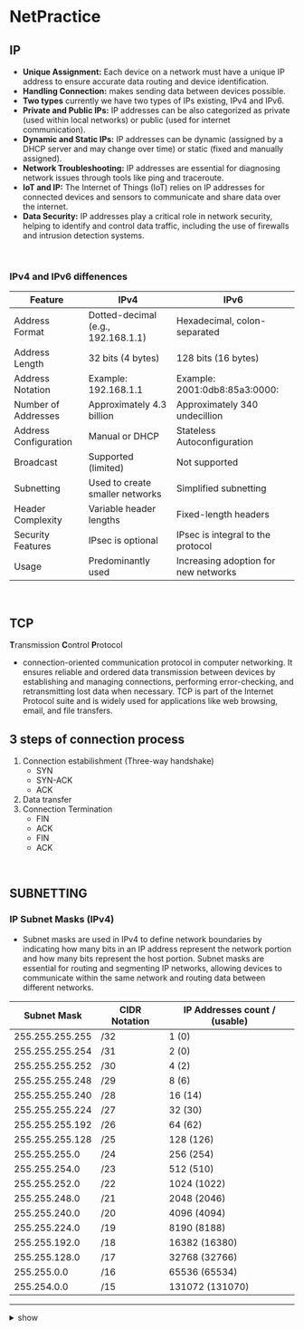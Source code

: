 # NetPractice

## IP
- **Unique Assignment:** Each device on a network must have a unique IP address to ensure accurate data routing and device identification.
- **Handling Connection:** makes sending data between devices possible. 
- **Two types** currently we have two types of IPs existing, IPv4 and IPv6.
- **Private and Public IPs:** IP addresses can be also categorized as private (used within local networks) or public (used for internet communication).
- **Dynamic and Static IPs:** IP addresses can be dynamic (assigned by a DHCP server and may change over time) or static (fixed and manually assigned).
- **Network Troubleshooting:** IP addresses are essential for diagnosing network issues through tools like ping and traceroute.
- **IoT and IP:** The Internet of Things (IoT) relies on IP addresses for connected devices and sensors to communicate and share data over the internet.
- **Data Security:** IP addresses play a critical role in network security, helping to identify and control data traffic, including the use of firewalls and intrusion detection systems.
<br>

### IPv4 and IPv6 diffenences
  
| Feature                | IPv4                               | IPv6                           |
|------------------------|------------------------------------|-------------------------------|
| Address Format         | Dotted-decimal (e.g., 192.168.1.1) | Hexadecimal, colon-separated  |
| Address Length         | 32 bits (4 bytes)                  | 128 bits (16 bytes)           |
| Address Notation       | Example: 192.168.1.1               | Example: 2001:0db8:85a3:0000: |
| Number of Addresses    | Approximately 4.3 billion          | Approximately 340 undecillion |
| Address Configuration  | Manual or DHCP                     | Stateless Autoconfiguration   |
| Broadcast              | Supported (limited)                | Not supported                 |
| Subnetting             | Used to create smaller networks    | Simplified subnetting         |
| Header Complexity      | Variable header lengths            | Fixed-length headers          |
| Security Features      | IPsec is optional                  | IPsec is integral to the protocol |
| Usage                  | Predominantly used                 | Increasing adoption for new networks |
<br>


## TCP
**T**ransmission **C**ontrol **P**rotocol

- connection-oriented communication protocol in computer networking. It ensures reliable and ordered data transmission between devices by establishing and managing connections, performing error-checking, and retransmitting lost data when necessary. TCP is part of the Internet Protocol suite and is widely used for applications like web browsing, email, and file transfers.

## 3 steps of connection process
1. Connection estabilishment (Three-way handshake)
   - SYN
   - SYN-ACK
   - ACK
2. Data transfer
3. Connection Termination
   - FIN
   - ACK
   - FIN
   - ACK
<br>

## SUBNETTING

### IP Subnet Masks (IPv4)
- Subnet masks are used in IPv4 to define network boundaries by indicating how many bits in an IP address represent the network portion and how many bits represent the host portion. Subnet masks are essential for routing and segmenting IP networks, allowing devices to communicate within the same network and routing data between different networks.


| Subnet Mask       | CIDR Notation | IP Addresses count / (usable)|
|-------------------|---------------|----------------------|
| 255.255.255.255   | /32           | 1 (0)               |
| 255.255.255.254   | /31           | 2 (0)                  |
| 255.255.255.252   | /30           | 4 (2)                 |
| 255.255.255.248   | /29           | 8 (6)                |
| 255.255.255.240   | /28           | 16 (14)                |
| 255.255.255.224   | /27           | 32 (30)              |
| 255.255.255.192   | /26           | 64 (62)              |
| 255.255.255.128   | /25           | 128 (126)                  |
| 255.255.255.0     | /24           | 256 (254)                 |
| 255.255.254.0     | /23           | 512 (510)              |
| 255.255.252.0     | /22           | 1024 (1022)               |
| 255.255.248.0     | /21           | 2048 (2046)              |
| 255.255.240.0     | /20           | 4096 (4094)              |
| 255.255.224.0     | /19           | 8190 (8188)              |
| 255.255.192.0     | /18           | 16382 (16380)               |
| 255.255.128.0     | /17           | 32768 (32766)              |
| 255.255.0.0       | /16           | 65536 (65534)              |
| 255.254.0.0       | /15           | 131072 (131070)             |
------------------------------------------------------------

<details>
  <summary>show</summary>

  ![Level 1](img link)<br>
  hghghh
 
</details>
